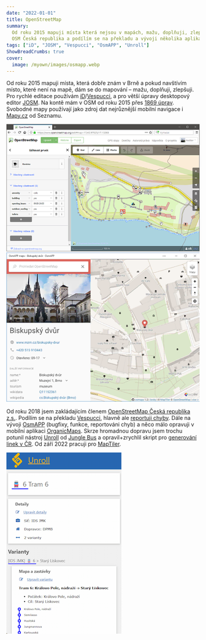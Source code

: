 ```yaml
---
date: "2022-01-01"
title: OpenStreetMap
summary:
  Od roku 2015 mapuji místa která nejsou v mapách, mažu, doplňuji, zlepšuji. Jsem členem
  OSM Česká republika a podílím se na překladu a vývoji několika aplikací postavených nad OSM.
tags: ["iD", "JOSM", "Vespucci", "OsmAPP", "Unroll"]
ShowBreadCrumbs: true
cover:
  image: /myown/images/osmapp.webp
---
```


Od roku 2015 mapuji místa, která dobře znám v Brně a pokud navštívím místo, které není na mapě, dám se do mapování – mažu, doplňuji, zlepšuji.
Pro rychlé editace používám [iD](https://wiki.openstreetmap.org/wiki/ID)/[Vespucci](http://vespucci.io/), a pro větší úpravy desktopový editor [JOSM](https://josm.openstreetmap.de).
Na kontě mám v OSM od roku 2015 přes [1869 úprav](https://www.openstreetmap.org/user/kudlav).
Svobodné mapy používají jako zdroj dat nejrůznější mobilní navigace i [Mapy.cz](https://mapy.cz/) od Seznamu.

![OpenStreetMap iD Editor](/myown/images/osm.webp)
![OsmAPP](/myown/images/osmapp.webp)

Od roku 2018 jsem zakládajícím členem [OpenStreetMap Česká republika z.s.](https://openstreetmap.cz/spolek).
Podílím se na překladu [Vespucci](https://github.com/MarcusWolschon/osmeditor4android), hlavně ale [reportuji chyby](https://github.com/MarcusWolschon/osmeditor4android/issues?q=author%3Akudlav).
Dále na vývoji [OsmAPP](https://github.com/zbycz/osmapp/graphs/contributors) (bugfixy, funkce, reportováni chyb) a něco málo opravuji v mobilní aplikaci [OrganicMaps](https://github.com/organicmaps/organicmaps/issues?q=author%3Akudlav).
Skrze hromadnou dopravu jsem trochu potunil nástroj [Unroll](https://github.com/Jungle-Bus/unroll/issues?q=author%3Akudlav) od [Jungle Bus](https://junglebus.io) a opravil+zrychlil skript pro [generování linek v ČR](https://wiki.openstreetmap.org/wiki/Cs:Linky_ve%C5%99ejn%C3%A9_dopravy).
Od září 2022 pracuji pro [MapTiler](https://www.maptiler.com/).

![JungleBus Unroll](/myown/images/osm-junglebus.webp)
